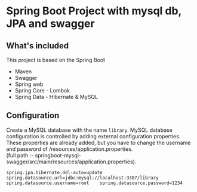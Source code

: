 # <b>Spring Boot Project with mysql db, JPA and swagger</b>

## What's included
This project is based on the Spring Boot

* Maven
* Swagger 
* Spring web
* Spring Core - Lombok
* Spring Data - Hibernate & MySQL

## Configuration 
Create a MySQL database with the name `library`. MySQL database configuration is controlled by adding external configuration properties. These properties are already added, but you have to change the username and password of /resources/application.properties.  
(full path :- springboot-mysql-swagger/src/main/resources/application.properties). 

`spring.jpa.hibernate.ddl-auto=update   
 spring.datasource.url=jdbc:mysql://localhost:3307/library   
 spring.datasource.username=root   
 spring.datasource.password=1234`  
